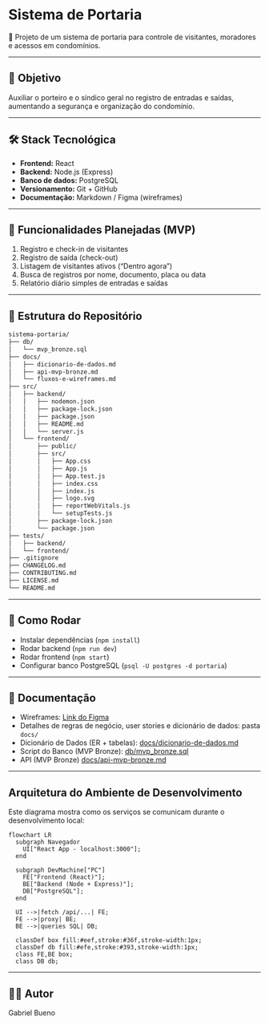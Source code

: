 # Sistema de Portaria

🚪 Projeto de um sistema de portaria para controle de visitantes, moradores e acessos em condomínios.

---

## 🎯 Objetivo
Auxiliar o porteiro e o síndico geral no registro de entradas e saídas, aumentando a segurança e organização do condomínio.

---

## 🛠️ Stack Tecnológica
- **Frontend:** React  
- **Backend:** Node.js (Express)  
- **Banco de dados:** PostgreSQL  
- **Versionamento:** Git + GitHub  
- **Documentação:** Markdown / Figma (wireframes)

---

## 📝 Funcionalidades Planejadas (MVP)
1. Registro e check-in de visitantes  
2. Registro de saída (check-out)  
3. Listagem de visitantes ativos (“Dentro agora”)  
4. Busca de registros por nome, documento, placa ou data  
5. Relatório diário simples de entradas e saídas

---

## 📂 Estrutura do Repositório

```bash
sistema-portaria/
├── db/
│   └── mvp_bronze.sql
├── docs/
│   ├── dicionario-de-dados.md
│   ├── api-mvp-bronze.md
│   └── fluxos-e-wireframes.md
├── src/
│   ├── backend/
│   │   ├── nodemon.json
│   │   ├── package-lock.json
│   │   ├── package.json
│   │   ├── README.md
│   │   └── server.js
│   └── frontend/
│       ├── public/
│       ├── src/
│       │   ├── App.css
│       │   ├── App.js
│       │   ├── App.test.js
│       │   ├── index.css
│       │   ├── index.js
│       │   ├── logo.svg
│       │   ├── reportWebVitals.js
│       │   └── setupTests.js
│       ├── package-lock.json
│       └── package.json
├── tests/
│   ├── backend/
│   └── frontend/
├── .gitignore
├── CHANGELOG.md
├── CONTRIBUTING.md
├── LICENSE.md
└── README.md
```

---

## 🚀 Como Rodar
- Instalar dependências (`npm install`)  
- Rodar backend (`npm run dev`)  
- Rodar frontend (`npm start`)  
- Configurar banco PostgreSQL (`psql -U postgres -d portaria`)

---

## 📖 Documentação
- Wireframes: [Link do Figma](https://www.figma.com/design/uOKJ11RVZh5nPQo6SciOs2/Wireframes-%E2%80%93-Sistema-de-Portaria?node-id=0-1&t=Gy1r6fvHdnMcttzx-1)  
- Detalhes de regras de negócio, user stories e dicionário de dados: pasta `docs/`
- Dicionário de Dados (ER + tabelas): [docs/dicionario-de-dados.md](docs/dicionario-de-dados.md)
- Script do Banco (MVP Bronze): [db/mvp_bronze.sql](db/mvp_bronze.sql)
- API (MVP Bronze) [docs/api-mvp-bronze.md](docs/api-mvp-bronze.md)

---

## Arquitetura do Ambiente de Desenvolvimento

Este diagrama mostra como os serviços se comunicam durante o desenvolvimento local:


```mermaid
flowchart LR
  subgraph Navegador
    UI["React App - localhost:3000"];
  end

  subgraph DevMachine["PC"]
    FE["Frontend (React)"];
    BE["Backend (Node + Express)"];
    DB["PostgreSQL"];
  end

  UI -->|fetch /api/...| FE;
  FE -->|proxy| BE;
  BE -->|queries SQL| DB;

  classDef box fill:#eef,stroke:#36f,stroke-width:1px;
  classDef db fill:#efe,stroke:#393,stroke-width:1px;
  class FE,BE box;
  class DB db;
```

---

## 👨‍💻 Autor
Gabriel Bueno